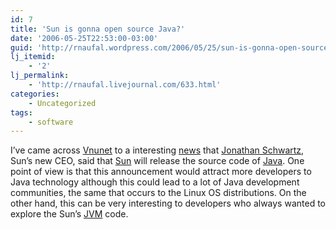 ```yaml
---
id: 7
title: 'Sun is gonna open source Java?'
date: '2006-05-25T22:53:00-03:00'
guid: 'http://rnaufal.wordpress.com/2006/05/25/sun-is-gonna-open-source-java/'
lj_itemid:
    - '2'
lj_permalink:
    - 'http://rnaufal.livejournal.com/633.html'
categories:
    - Uncategorized
tags:
    - software
---
```


I’ve came across [Vnunet](http://www.vnunet.com/) to a interesting [news](http://www.vnunet.com/vnunet/news/2156205/sun-promises-open-source-java) that [Jonathan Schwartz](http://en.wikipedia.org/wiki/Jonathan_I._Schwartz), Sun’s new CEO, said that [Sun](http://www.sun.com) will release the source code of [Java](http://en.wikipedia.org/wiki/Java_programming_language). One point of view is that this announcement would attract more developers to Java technology although this could lead to a lot of Java development communities, the same that occurs to the Linux OS distributions. On the other hand, this can be very interesting to developers who always wanted to explore the Sun’s [JVM](http://en.wikipedia.org/wiki/JVM) code.